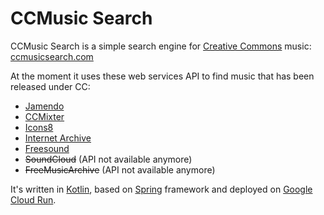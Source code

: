 # CCMusic Search

CCMusic Search is a simple search engine for [Creative Commons](http://creativecommons.org/about) music: 
[ccmusicsearch.com](http://ccmusicsearch.com/)
 
At the moment it uses these web services API to find music that has been released under CC:

- [Jamendo](https://www.jamendo.com/)
- [CCMixter](http://ccmixter.org/)
- [Icons8](https://icons8.com/music)
- [Internet Archive](https://archive.org/)
- [Freesound](https://freesound.org/)
- ~~SoundCloud~~ (API not available anymore)
- ~~FreeMusicArchive~~ (API not available anymore)
 
It's written in [Kotlin](https://kotlinlang.org/), based on [Spring](https://spring.io/) framework and deployed on [Google Cloud Run](https://cloud.google.com/run).